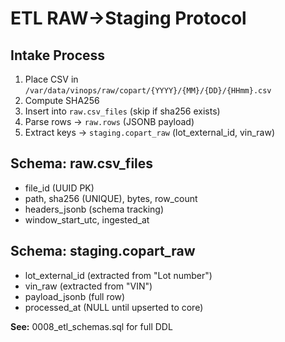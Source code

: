 # ETL RAW→Staging Protocol

## Intake Process
1. Place CSV in `/var/data/vinops/raw/copart/{YYYY}/{MM}/{DD}/{HHmm}.csv`
2. Compute SHA256
3. Insert into `raw.csv_files` (skip if sha256 exists)
4. Parse rows → `raw.rows` (JSONB payload)
5. Extract keys → `staging.copart_raw` (lot_external_id, vin_raw)

## Schema: raw.csv_files
- file_id (UUID PK)
- path, sha256 (UNIQUE), bytes, row_count
- headers_jsonb (schema tracking)
- window_start_utc, ingested_at

## Schema: staging.copart_raw
- lot_external_id (extracted from "Lot number")
- vin_raw (extracted from "VIN")
- payload_jsonb (full row)
- processed_at (NULL until upserted to core)

**See:** 0008_etl_schemas.sql for full DDL
